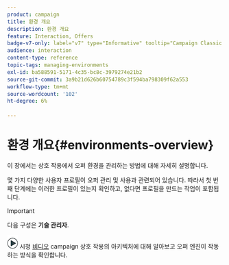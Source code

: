```yaml
---
product: campaign
title: 환경 개요
description: 환경 개요
feature: Interaction, Offers
badge-v7-only: label="v7" type="Informative" tooltip="Campaign Classic v7에만 적용됩니다."
audience: interaction
content-type: reference
topic-tags: managing-environments
exl-id: ba588591-5171-4c35-bc8c-3979274e21b2
source-git-commit: 3a9b21d626b60754789c3f594ba798309f62a553
workflow-type: tm+mt
source-wordcount: '102'
ht-degree: 6%

---
```


# 환경 개요{#environments-overview}



이 장에서는 상호 작용에서 오퍼 환경을 관리하는 방법에 대해 자세히 설명합니다.

몇 가지 다양한 사용자 프로필이 오퍼 관리 및 사용과 관련되어 있습니다. 따라서 첫 번째 단계에는 이러한 프로필이 있는지 확인하고, 없다면 프로필을 만드는 작업이 포함됩니다.

>[!IMPORTANT]
>
>다음 구성은 **기술 관리자**.

![](assets/do-not-localize/how-to-video.png) 시청 [비디오](https://helpx.adobe.com/campaign/classic/how-to/architecture-of-acs-v6.html?playlist=/ccx/v1/collection/product/campaign/classic/segment/digital-marketers/explevel/intermediate/applaunch/get-started/collection.ccx.js&amp;ref=helpx.adobe.com) campaign 상호 작용의 아키텍처에 대해 알아보고 오퍼 엔진이 작동하는 방식을 확인합니다.
